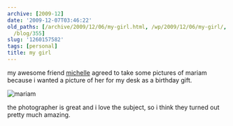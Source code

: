 ```yaml
---
archive: [2009-12]
date: '2009-12-07T03:46:22'
old_paths: [/archive/2009/12/06/my-girl.html, /wp/2009/12/06/my-girl/, /2009/12/06/my-girl/,
  /blog/355]
slug: '1260157582'
tags: [personal]
title: my girl
---
```


my awesome friend [michelle][1] agreed to take some pictures of mariam
because i wanted a picture of her for my desk as a birthday gift.

![mariam][2]

the photographer is great and i love the subject, so i think they turned
out pretty much amazing.

[1]: http://thecuriousincidentofmichelle.blogspot.com/
[2]: 1.jpg

